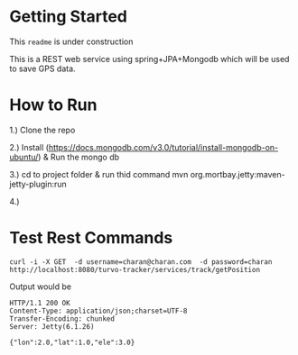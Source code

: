 Getting Started
===============

This ```readme``` is under construction

This is a REST web service using spring+JPA+Mongodb which will be used to save GPS data.

How to Run
==========


1.) Clone the repo

2.) Install (https://docs.mongodb.com/v3.0/tutorial/install-mongodb-on-ubuntu/) & Run the mongo db

3.) cd to project folder & run thid command
    mvn org.mortbay.jetty:maven-jetty-plugin:run
    

4.)


Test Rest Commands
==================


````curl -i -X GET  -d username=charan@charan.com  -d password=charan http://localhost:8080/turvo-tracker/services/track/getPosition````


Output would be

````
HTTP/1.1 200 OK
Content-Type: application/json;charset=UTF-8
Transfer-Encoding: chunked
Server: Jetty(6.1.26)

{"lon":2.0,"lat":1.0,"ele":3.0}

````



